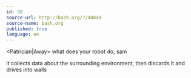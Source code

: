 ```yaml
---
id: 58
source-url: http://bash.org/?240849
source-name: bash.org
published: true
language: en
---
```

<Patrician|Away> what does your robot do, sam

<bovril> it collects data about the surrounding environment, then discards it and drives into walls
